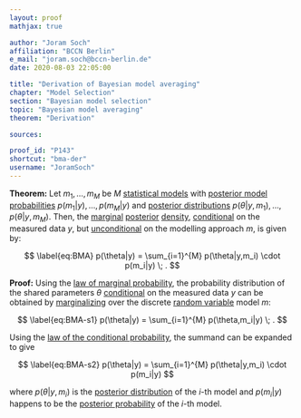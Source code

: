 ```yaml
---
layout: proof
mathjax: true

author: "Joram Soch"
affiliation: "BCCN Berlin"
e_mail: "joram.soch@bccn-berlin.de"
date: 2020-08-03 22:05:00

title: "Derivation of Bayesian model averaging"
chapter: "Model Selection"
section: "Bayesian model selection"
topic: "Bayesian model averaging"
theorem: "Derivation"

sources:

proof_id: "P143"
shortcut: "bma-der"
username: "JoramSoch"
---
```



**Theorem:** Let $m_1, \ldots, m_M$ be $M$ [statistical models](/D/fpm) with [posterior model probabilities](/D/pmp) $p(m_1 \vert y), \ldots, p(m_M \vert y)$ and [posterior distributions](/D/post) $p(\theta \vert y, m_1), \ldots, p(\theta \vert y, m_M)$. Then, the [marginal](/D/dist-marg) [posterior](/D/post) [density](/D/pdf), [conditional](/D/prob-cond) on the measured data $y$, but [unconditional](/D/prob-marg) on the modelling approach $m$, is given by:

$$ \label{eq:BMA}
p(\theta|y) = \sum_{i=1}^{M} p(\theta|y,m_i) \cdot p(m_i|y) \; .
$$


**Proof:** Using the [law of marginal probability](/D/prob-marg), the probability distribution of the shared parameters $\theta$ [conditional](/D/prob-cond) on the measured data $y$ can be obtained by [marginalizing](/D/prob-marg) over the discrete [random variable](/D/rvar) model $m$:

$$ \label{eq:BMA-s1}
p(\theta|y) = \sum_{i=1}^{M} p(\theta,m_i|y) \; .
$$

Using the [law of the conditional probability](/D/prob-cond), the summand can be expanded to give

$$ \label{eq:BMA-s2}
p(\theta|y) = \sum_{i=1}^{M} p(\theta|y,m_i) \cdot p(m_i|y)
$$

where $p(\theta \vert y,m_i)$ is the [posterior distribution](/D/post) of the $i$-th model and $p(m_i \vert y)$ happens to be the [posterior probability](/D/pmp) of the $i$-th model.